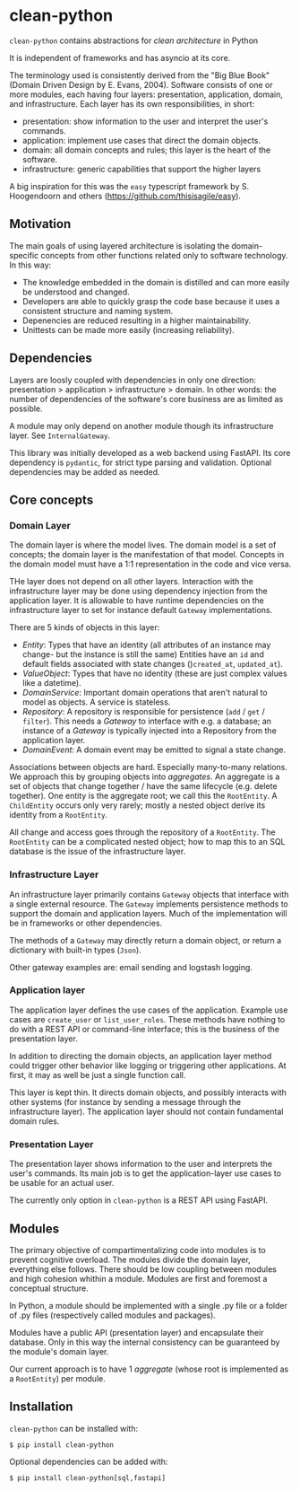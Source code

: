 # clean-python

``clean-python`` contains abstractions for *clean architecture* in Python

It is independent of frameworks and has asyncio at its core.

The terminology used is consistently derived from the "Big Blue Book" (Domain Driven Design by E. Evans, 2004). Software consists of one or more modules, each having four layers: presentation, application, domain, and infrastructure. Each layer has its own responsibilities, in short:

- presentation: show information to the user and interpret the user's commands.
- application: implement use cases that direct the domain objects.
- domain: all domain concepts and rules; this layer is the heart of the software.
- infrastructure: generic capabilities that support the higher layers

A big inspiration for this was the ``easy`` typescript framework by S. Hoogendoorn and others
(https://github.com/thisisagile/easy).

## Motivation

The main goals of using layered architecture is isolating the domain-specific concepts from
other functions related only to software technology. In this way:

- The knowledge embedded in the domain is distilled and can more easily be 
  understood and changed.
- Developers are able to quickly grasp the code base because it uses
  a consistent structure and naming system.
- Depenencies are reduced resulting in a higher maintainability.
- Unittests can be made more easily (increasing reliability).

## Dependencies
Layers are loosly coupled with dependencies in only one direction: presentation > application > infrastructure > domain. In other words: the number of dependencies of the software's core business are as limited as possible.

A module may only depend on another module though its infrastructure layer. See ``InternalGateway``.

This library was initially developed as a web backend using FastAPI. Its core dependency is ``pydantic``, 
for strict type parsing and validation. Optional dependencies may be added as needed.

## Core concepts

### Domain Layer

The domain layer is where the model lives. The domain model is a set of concepts; the domain layer
is the manifestation of that model. Concepts in the domain model must have a 1:1 representation in the
code and vice versa. 

THe layer does not depend on all other layers. Interaction with the infrastructure layer may be done
using dependency injection from the application layer. It is allowable to have runtime dependencies on the
infrastructure layer to set for instance default ``Gateway`` implementations.

There are 5 kinds of objects in this layer:

- *Entity*: Types that have an identity (all attributes of an instance may change- but the instance is still the same)
  Entities have an ``id`` and default fields associated with state changes ()``created_at``, ``updated_at``). 
- *ValueObject*: Types that have no identity (these are just complex values like a datetime).
- *DomainService*: Important domain operations that aren't natural to model as objects. A service is stateless.
- *Repository*: A repository is responsible for persistence (``add`` / ``get`` / ``filter``). This needs
  a *Gateway* to interface with e.g. a database; an instance of a *Gateway* is typically injected into a
  Repository from the application layer.
- *DomainEvent*: A domain event may be emitted to signal a state change.
  
Associations between objects are hard. Especially many-to-many relations. We approach this by grouping objects
into *aggregates*. An aggregate is a set of objects that change together / have the same lifecycle (e.g. delete together). One entity is the aggregate root; we call this the ``RootEntity``. A ``ChildEntity`` occurs only very
rarely; mostly a nested object derive its identity from a ``RootEntity``.

All change and access goes through the repository of a ``RootEntity``. The ``RootEntity`` can be a complicated
nested object; how to map this to an SQL database is the issue of the infrastructure layer.

### Infrastructure Layer

An infrastructure layer primarily contains ``Gateway`` objects that interface with a single external resource.
The ``Gateway`` implements persistence methods to support the domain and application layers. Much of the implementation will be in frameworks or other dependencies.

The methods of a ``Gateway`` may directly return a domain object, or return a dictionary with built-in types (``Json``).

Other gateway examples are: email sending and logstash logging.

### Application layer

The application layer defines the use cases of the application. Example use cases are `create_user` or `list_user_roles`. These methods have nothing to do with a REST API or command-line interface; this is
the business of the presentation layer.

In addition to directing the domain objects, an application layer method could trigger other behavior
like logging or triggering other applications. At first, it may as well be just a single function call.

This layer is kept thin. It directs domain objects, and possibly interacts with other systems 
(for instance by sending a message through the infrastructure layer). The application layer should
not contain fundamental domain rules.

### Presentation Layer

The presentation layer shows information to the user and interprets the user's commands.
Its main job is to get the application-layer use cases to be usable for an actual user.

The currently only option in ``clean-python`` is a REST API using FastAPI.

## Modules

The primary objective of compartimentalizing code into modules is to prevent cognitive overload.
The modules divide the domain layer, everything else follows. There should be low coupling
between modules and high cohesion whithin a module. Modules are first and foremost a conceptual
structure.

In Python, a module should be implemented with a single .py file or a folder of .py files (respectively
called modules and packages).

Modules have a public API (presentation layer) and encapsulate their database. Only in this way
the internal consistency can be guaranteed by the module's domain layer.

Our current approach is to have 1 *aggregate* (whose root is implemented as a ``RootEntity``) per module.

## Installation

``clean-python`` can be installed with:

    $ pip install clean-python

Optional dependencies can be added with:

    $ pip install clean-python[sql,fastapi]
